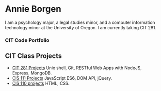 # Annie Borgen
I am a psychology major, a legal studies minor, and a computer information technology minor at the University of Oregon. I am currently taking CIT 281.
### CIT Code Portfolio
## CIT Class Projects
- [CIT 281 Projects](https://uo-cit.github.io/project-5-annieborgen/) Unix shell, Git, RESTful Web Apps with NodeJS, Express, MongoDB.
- [CIS 111 Projects](https://pages.uoregon.edu/aborgen/111/) JavaScript ES6, DOM API, jQuery.
- [CIS 110 projects](https://pages.uoregon.edu/aborgen/110/) HTML, CSS.
